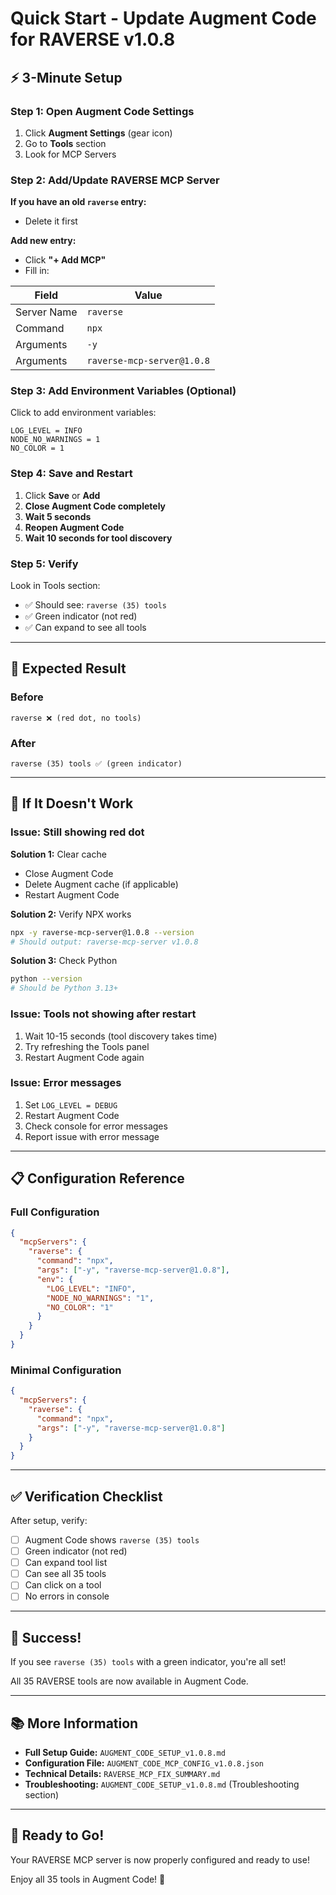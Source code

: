 # Quick Start - Update Augment Code for RAVERSE v1.0.8

## ⚡ 3-Minute Setup

### Step 1: Open Augment Code Settings
1. Click **Augment Settings** (gear icon)
2. Go to **Tools** section
3. Look for MCP Servers

### Step 2: Add/Update RAVERSE MCP Server

**If you have an old `raverse` entry:**
- Delete it first

**Add new entry:**
- Click **"+ Add MCP"**
- Fill in:

| Field | Value |
|-------|-------|
| Server Name | `raverse` |
| Command | `npx` |
| Arguments | `-y` |
| Arguments | `raverse-mcp-server@1.0.8` |

### Step 3: Add Environment Variables (Optional)

Click to add environment variables:
```
LOG_LEVEL = INFO
NODE_NO_WARNINGS = 1
NO_COLOR = 1
```

### Step 4: Save and Restart

1. Click **Save** or **Add**
2. **Close Augment Code completely**
3. **Wait 5 seconds**
4. **Reopen Augment Code**
5. **Wait 10 seconds for tool discovery**

### Step 5: Verify

Look in Tools section:
- ✅ Should see: `raverse (35) tools`
- ✅ Green indicator (not red)
- ✅ Can expand to see all tools

---

## 🎯 Expected Result

### Before
```
raverse ❌ (red dot, no tools)
```

### After
```
raverse (35) tools ✅ (green indicator)
```

---

## 🔧 If It Doesn't Work

### Issue: Still showing red dot

**Solution 1:** Clear cache
- Close Augment Code
- Delete Augment cache (if applicable)
- Restart Augment Code

**Solution 2:** Verify NPX works
```bash
npx -y raverse-mcp-server@1.0.8 --version
# Should output: raverse-mcp-server v1.0.8
```

**Solution 3:** Check Python
```bash
python --version
# Should be Python 3.13+
```

### Issue: Tools not showing after restart

1. Wait 10-15 seconds (tool discovery takes time)
2. Try refreshing the Tools panel
3. Restart Augment Code again

### Issue: Error messages

1. Set `LOG_LEVEL = DEBUG`
2. Restart Augment Code
3. Check console for error messages
4. Report issue with error message

---

## 📋 Configuration Reference

### Full Configuration
```json
{
  "mcpServers": {
    "raverse": {
      "command": "npx",
      "args": ["-y", "raverse-mcp-server@1.0.8"],
      "env": {
        "LOG_LEVEL": "INFO",
        "NODE_NO_WARNINGS": "1",
        "NO_COLOR": "1"
      }
    }
  }
}
```

### Minimal Configuration
```json
{
  "mcpServers": {
    "raverse": {
      "command": "npx",
      "args": ["-y", "raverse-mcp-server@1.0.8"]
    }
  }
}
```

---

## ✅ Verification Checklist

After setup, verify:

- [ ] Augment Code shows `raverse (35) tools`
- [ ] Green indicator (not red)
- [ ] Can expand tool list
- [ ] Can see all 35 tools
- [ ] Can click on a tool
- [ ] No errors in console

---

## 🎉 Success!

If you see `raverse (35) tools` with a green indicator, you're all set!

All 35 RAVERSE tools are now available in Augment Code.

---

## 📚 More Information

- **Full Setup Guide:** `AUGMENT_CODE_SETUP_v1.0.8.md`
- **Configuration File:** `AUGMENT_CODE_MCP_CONFIG_v1.0.8.json`
- **Technical Details:** `RAVERSE_MCP_FIX_SUMMARY.md`
- **Troubleshooting:** `AUGMENT_CODE_SETUP_v1.0.8.md` (Troubleshooting section)

---

## 🚀 Ready to Go!

Your RAVERSE MCP server is now properly configured and ready to use!

Enjoy all 35 tools in Augment Code! 🎉

